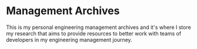 # Management Archives

This is my personal engineering management archives and it's where I store my research that aims to provide resources to better work with teams of developers in my engineering management journey.
